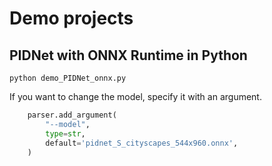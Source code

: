 # Demo projects

## PIDNet with ONNX Runtime in Python
```
python demo_PIDNet_onnx.py
```

If you want to change the model, specify it with an argument.
```python
    parser.add_argument(
        "--model",
        type=str,
        default='pidnet_S_cityscapes_544x960.onnx',
    )
```
